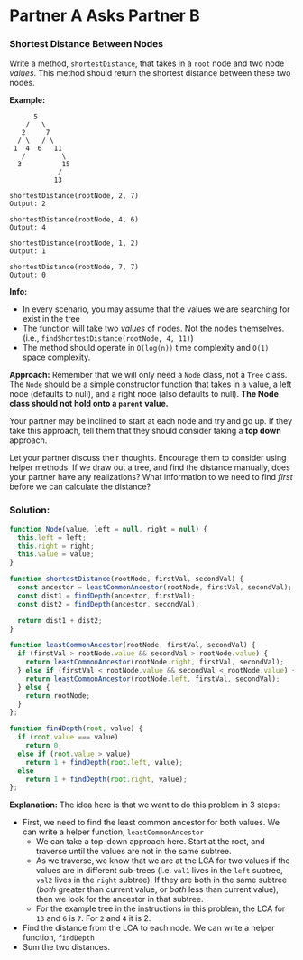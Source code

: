 # Partner A Asks Partner B

### Shortest Distance Between Nodes

Write a method, `shortestDistance`, that takes in a `root` node and two node _values_. This method should return the shortest distance between these two nodes.

**Example:**
```
      5
    /   \
   2     7
  / \   / \  
 1  4  6   11
   /         \
  3          15
            /
           13

shortestDistance(rootNode, 2, 7)
Output: 2

shortestDistance(rootNode, 4, 6)
Output: 4

shortestDistance(rootNode, 1, 2)
Output: 1

shortestDistance(rootNode, 7, 7)
Output: 0
```

**Info:**
* In every scenario, you may assume that the values we are searching for exist in the tree
* The function will take two _values_ of nodes. Not the nodes themselves. (i.e., `findShortestDistance(rootNode, 4, 11)`)
* The method should operate in `O(log(n))` time complexity and `O(1)` space complexity.


**Approach:** Remember that we will only need a `Node` class, not a `Tree` class. The `Node` should be a simple constructor function that takes in a value, a left node (defaults to null), and a right node (also defaults to null). **The Node class should not hold onto a `parent` value.**

Your partner may be inclined to start at each node and try and go up. If they take this approach, tell them that they should consider taking a **top down** approach.

Let your partner discuss their thoughts. Encourage them to consider using helper methods. If we draw out a tree, and find the distance manually, does your partner have any realizations? What information to we need to find _first_ before we can calculate the distance?


### Solution:


```js
function Node(value, left = null, right = null) {
  this.left = left;
  this.right = right;
  this.value = value;
}

function shortestDistance(rootNode, firstVal, secondVal) {
  const ancestor = leastCommonAncestor(rootNode, firstVal, secondVal);
  const dist1 = findDepth(ancestor, firstVal);
  const dist2 = findDepth(ancestor, secondVal);

  return dist1 + dist2;
}

function leastCommonAncestor(rootNode, firstVal, secondVal) {
  if (firstVal > rootNode.value && secondVal > rootNode.value) {
    return leastCommonAncestor(rootNode.right, firstVal, secondVal);
  } else if (firstVal < rootNode.value && secondVal < rootNode.value) {
    return leastCommonAncestor(rootNode.left, firstVal, secondVal);
  } else {
    return rootNode;
  }
};

function findDepth(root, value) {  
  if (root.value === value)
    return 0;
  else if (root.value > value)
    return 1 + findDepth(root.left, value);
  else
    return 1 + findDepth(root.right, value);
};
```


**Explanation:**
The idea here is that we want to do this problem in 3 steps:
* First, we need to find the least common ancestor for both values. We can write a helper function, `leastCommonAncestor`
  * We can take a top-down approach here. Start at the root, and traverse until the values are not in the same subtree.
  * As we traverse, we know that we are at the LCA for two values if the values are in different sub-trees (i.e. `val1` lives in the `left` subtree, `val2` lives in the `right` subtree). If they are both in the same subtree (_both_ greater than current value, or _both_ less than current value), then we look for the ancestor in that subtree.
  * For the example tree in the instructions in this problem, the LCA for `13` and `6` is `7`. For `2` and `4` it is 2.
* Find the distance from the LCA to each node. We can write a helper function, `findDepth`
* Sum the two distances.
